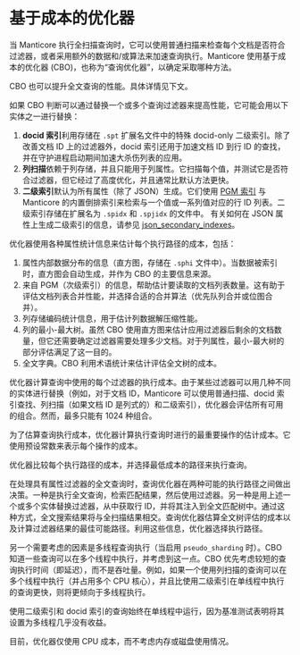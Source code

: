 # 基于成本的优化器

当 Manticore 执行全扫描查询时，它可以使用普通扫描来检查每个文档是否符合过滤器，或者采用额外的数据和/或算法来加速查询执行。Manticore 使用基于成本的优化器 (CBO)，也称为“查询优化器”，以确定采取哪种方法。

CBO 也可以提升全文查询的性能。具体详情见下文。

如果 CBO 判断可以通过替换一个或多个查询过滤器来提高性能，它可能会用以下实体之一进行替换：

1. **docid 索引**利用存储在 `.spt` 扩展名文件中的特殊 docid-only 二级索引。除了改善文档 ID 上的过滤器外，docid 索引还用于加速文档 ID 到行 ID 的查找，并在守护进程启动期间加速大杀伤列表的应用。
2. **列扫描**依赖于列存储，并且只能用于列属性。它扫描每个值，并测试它是否符合过滤器，但它经过了高度优化，并且通常比默认方法更快。
3. **二级索引**默认为所有属性（除了 JSON）生成。它们使用 [PGM 索引](https://pgm.di.unipi.it/) 与 Manticore 的内置倒排索引来检索与一个值或一系列值对应的行 ID 列表。二级索引存储在扩展名为 `.spidx` 和 `.spjidx` 的文件中。
有关如何在 JSON 属性上生成二级索引的信息，请参见 [json_secondary_indexes](../Creating_a_table/Local_tables/Plain_and_real-time_table_settings.md#json_secondary_indexes)。

优化器使用各种属性统计信息来估计每个执行路径的成本，包括：

1. 属性内部数据分布的信息（直方图，存储在 `.sphi` 文件中）。当数据被索引时，直方图会自动生成，并作为 CBO 的主要信息来源。
2. 来自 PGM（次级索引）的信息，帮助估计要读取的文档列表数量。这有助于评估文档列表合并性能，并选择合适的合并算法（优先队列合并或位图合并）。
3. 列存储编码统计信息，用于估计列数据解压缩性能。
4. 列的最小-最大树。虽然 CBO 使用直方图来估计应用过滤器后剩余的文档数量，但它还需要确定过滤器需要处理多少文档。对于列属性，最小-最大树的部分评估满足了这一目的。
5. 全文字典。CBO 利用术语统计来估计评估全文树的成本。

优化器计算查询中使用的每个过滤器的执行成本。由于某些过滤器可以用几种不同的实体进行替换（例如，对于文档 ID，Manticore 可以使用普通扫描、docid 索引查找、列扫描（如果文档 ID 是列式的）和二级索引），优化器会评估所有可用的组合。然而，最多只能有 1024 种组合。

为了估算查询执行成本，优化器计算执行查询时进行的最重要操作的估计成本。它使用预设常数来表示每个操作的成本。

优化器比较每个执行路径的成本，并选择最低成本的路径来执行查询。

在处理具有属性过滤器的全文查询时，查询优化器在两种可能的执行路径之间做出决策。一种是执行全文查询，检索匹配结果，然后使用过滤器。另一种是用上述一个或多个实体替换过滤器，从中获取行 ID，并将其注入到全文匹配树中。通过这种方式，全文搜索结果将与全扫描结果相交。查询优化器估算全文树评估的成本以及计算过滤器结果的最佳可能路径。利用这些信息，优化器选择执行路径。

另一个需要考虑的因素是多线程查询执行（当启用 `pseudo_sharding` 时）。CBO 知道一些查询可以在多个线程中执行，并考虑到这一点。CBO 优先考虑较短的查询执行时间（即延迟），而不是吞吐量。例如，如果一个使用列扫描的查询可以在多个线程中执行（并占用多个 CPU 核心），并且比使用二级索引在单线程中执行的查询更快，则将更倾向于多线程执行。

使用二级索引和 docid 索引的查询始终在单线程中运行，因为基准测试表明将其设置为多线程几乎没有收益。

目前，优化器仅使用 CPU 成本，而不考虑内存或磁盘使用情况。

<!-- proofread -->
